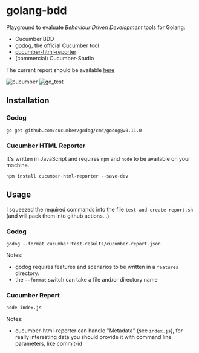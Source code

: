 # golang-bdd


Playground to evaluate _Behaviour Driven Development_ tools for Golang:

* Cucumber BDD
* [godog](https://github.com/cucumber/godog), the official Cucumber tool
* [cucumber-html-reporter](https://www.npmjs.com/package/cucumber-html-reporter)
* (commercial) Cucumber-Studio

The current report should be available [here](test-results/cucumber_report.html)

![cucumber](https://github.com/gernotstarke/golang-bdd/actions/workflows/cucumber.yml/badge.svg)
![go_test](https://github.com/gernotstarke/golang-bdd/actions/workflows/go_test.yml/badge.svg)


## Installation

### Godog
 
````shell
go get github.com/cucumber/godog/cmd/godog@v0.11.0
````
### Cucumber HTML Reporter

It's written in JavaScript and requires `npm` and `node` to be available on your machine.

```shell
npm install cucumber-html-reporter --save-dev
```

## Usage

I squeezed the required commands into the file `test-and-create-report.sh`
(and will pack them into github actions...)


### Godog

```shell
godog --format cucumber:test-results/cucumber-report.json
```

Notes: 

* godog requires features and scenarios to be written in a `features` directory.
* the `--format` switch can take a file and/or directory name


### Cucumber Report

```shell
node index.js
```

Notes:

* cucumber-html-reporter can handle "Metadata" (see `index.js`), for really interesting data
you should provide it with command line parameters, like commit-id
  

